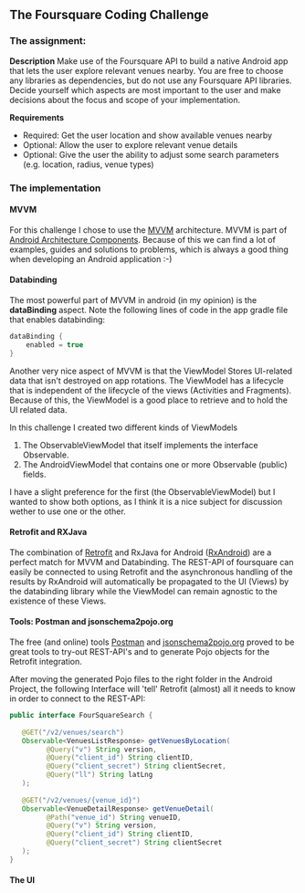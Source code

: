 ## The Foursquare Coding Challenge

### The assignment: 
__Description__
Make use of the Foursquare API to build a native Android app that lets the user explore relevant venues nearby. You are free to choose any libraries as dependencies, but do not use any Foursquare API libraries. Decide yourself which aspects are most important to the user and make decisions about the focus and scope of your implementation.

__Requirements__
- Required: Get the user location and show available venues nearby 
- Optional: Allow the user to explore relevant venue details
- Optional: Give the user the ability to adjust some search parameters (e.g. location, radius, venue types)

### The implementation

#### MVVM
For this challenge I chose to use the [MVVM](https://en.wikipedia.org/wiki/Model%E2%80%93view%E2%80%93viewmodel) architecture.
MVVM is part of [Android Architecture Components](https://developer.android.com/topic/libraries/architecture/). Because of this we can find a lot of examples, guides and solutions to problems, which is always a good thing when developing an Android application :-)

#### Databinding 
The most powerful part of MVVM in android (in my opinion) is the __dataBinding__ aspect.
Note the following lines of code in the app gradle file that enables databinding:
```gradle
dataBinding {  
    enabled = true  
}
```
Another very nice aspect of MVVM is that the ViewModel Stores UI-related data that isn't destroyed on app rotations. The ViewModel has a lifecycle that is independent of the lifecycle of the views (Activities and Fragments). Because of this, the ViewModel is a good place to retrieve and to hold the UI related data.

In this challenge I created two different kinds of ViewModels
1. The ObservableViewModel that itself implements the interface Observable.
2. The AndroidViewModel that contains one or more Observable (public) fields.

I have a slight preference for the first (the ObservableViewModel) but I wanted to show both options, as I think it is a nice subject for discussion wether to use one or the other.

#### Retrofit and RXJava
The combination of [Retrofit](https://square.github.io/retrofit/) and RxJava for Android ([RxAndroid](https://github.com/ReactiveX/RxAndroid)) are a perfect match for MVVM and Databinding. The REST-API of foursquare can easily be connected to using Retrofit and the asynchronous handling of the results by RxAndroid will automatically be propagated to the UI (Views) by the databinding library while the ViewModel can remain agnostic to the existence of these Views.

#### Tools: Postman and jsonschema2pojo.org
The free (and online) tools [Postman](http://www.jsonschema2pojo.org) and [jsonschema2pojo.org](http://www.jsonschema2pojo.org) proved to be great tools to try-out REST-API's and to generate Pojo objects for the Retrofit integration.

After moving the generated Pojo files to the right folder in the Android Project, the following Interface will 'tell' Retrofit (almost) all it needs to know in order to connect to the REST-API:
```java
public interface FourSquareSearch {  
  
   @GET("/v2/venues/search")  
   Observable<VenuesListResponse> getVenuesByLocation(  
         @Query("v") String version,  
         @Query("client_id") String clientID,  
         @Query("client_secret") String clientSecret,  
		 @Query("ll") String latLng        
   );  
  
   @GET("/v2/venues/{venue_id}")  
   Observable<VenueDetailResponse> getVenueDetail(  
         @Path("venue_id") String venueID,  
         @Query("v") String version,  
         @Query("client_id") String clientID,  
         @Query("client_secret") String clientSecret  
   );  
}
```
#### The UI
